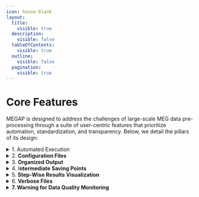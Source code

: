 ```yaml
---
icon: house-blank
layout:
  title:
    visible: true
  description:
    visible: false
  tableOfContents:
    visible: true
  outline:
    visible: false
  pagination:
    visible: true
---
```


# Core Features

MEGAP is designed to address the challenges of large-scale MEG data pre-processing through a suite of user-centric features that prioritize automation, standardization, and transparency. Below, we detail the pillars of its design:

<details>

<summary>1. Automated Execution</summary>

MEGAP runs seamlessly from start to finish without requiring manual intervention, minimizing human error and accelerating workflows. This ensures consistency across datasets, even in studies with hundreds of participants.

MEGAP processes data through a structured sequence of pre-defined steps (e.g., noise removal, artifact correction), applying each step to all subjects in a dataset before advancing to the next stage. The core of the MEGAP  is a Python script (`MEGAP.py`) that orchestrates the entire pre-processing workflow. This script imports all necessary modules and executes each step sequentially, from data initialization to final artifact removal. Below is a snippet of the script showcasing its structure and functionality.

```
subject_ids = list_files()

for subject_id in subject_ids:

    subject_id = [subject_id]  

    # 1. Crop the data segments containing extraneous data for each subject ID.
    chpi_crop(subject_id)

    # 2. Detect and mark flat channels in the MEG data for each subject ID.
    flat_channel(subject_id)

    # 3. Plot the power spectral density (PSD) of the MEG data for each subject ID, with the label "data".
    plot_psd(subject_id, label="data")

    # # # 4. Estimate the head position for each subject ID.
    head_position(subject_id)

    # 5. Plot the estimated head position for each subject ID.
    plot_head_position(subject_id)

    # 6. Filter the continuous head position indicator (cHPI) signals in the MEG data for each subject ID.
    filter_chpi(subject_id)
    .
    .
    .
```

</details>

<details>

<summary>2. <strong>Configuration Files</strong></summary>

While defaults are optimized for most datasets, MEGAP allows users to adjust parameters via customizable configuration files. This flexibility ensures adaptability to unique experimental needs without compromising the pipeline’s structure.

The `config` folder in MEGAP houses all files required to customize and control the pipeline’s behavior. Located at `result/config/`, it includes the primary configuration file (`pipeline_config.cfg`), which defines parameters for each processing step. By centralizing settings and resources, the `config` folder ensures reproducibility, simplifies adjustments, and maintains a clean separation between raw data, outputs, and pipeline logic.

{% code overflow="wrap" %}
```
"filter_chpi": {
    "include_line": false,
    "t_step": 0.001,
    "t_window": 0.2,
    "ext_order": 1,
    "allow_line_only": false
},
"head_position": {
    "amplitudes": {
        "t_step_min": 0.25,
        "t_window": "auto",
        "ext_order": 1,
        "tmin": 0,
        "tmax": null
    },
    .
    .
    .
```
{% endcode %}

</details>

<details>

<summary>3. <strong>Organized Output</strong></summary>

The MEGAP pipeline requires input data to be organized in the Brain Imaging Data Structure (BIDS) format, located in the `/raw/` folder, ensuring consistency and compatibility with neuroimaging standards. All outputs are systematically organized into participant-specific folders within the `result/` directory, following the MEG-BIDS extension for final processed data. This structured approach ensures seamless integration with downstream tools and simplifies data sharing and collaboration.

For a full breakdown of the folder structure and BIDS conventions, see [MEGAP Folder Structure Documentation](folder-structure.md).

</details>

<details>

<summary>4. I<strong>ntermediate Saving Points</strong></summary>

MEGAP saves outputs at every processing stage, allowing users to restart or resume the pipeline from any intermediate point. This capability is particularly valuable for debugging, fine-tuning parameters, or managing interruptions in large-scale analyses. Outputs from each function are systematically stored in dedicated, function-specific folders (e.g., `/filter_chpi/`), ensuring organized and easily traceable results.

The script is built to handle interruptions seamlessly, enabling users to pick up from the last completed step without reprocessing. Additionally, users can customize workflows by commenting out unnecessary steps in the main script, providing flexibility while maintaining the pipeline’s automated structure.

</details>

<details>

<summary>5. <strong>Step-Wise Results Visualization</strong></summary>

At every stage of the MEGAP pipeline, visual summaries (e.g., power spectra, sensor topography plots) are automatically generated to provide immediate feedback on the results. These plots, such as PSDs  before and after noise removal, allow users to visually verify the effectiveness of each step, ensuring transparency and confidence in the pre-processing outcomes.&#x20;

</details>

<details>

<summary>6. <strong>Verbose Files</strong></summary>

Detailed logs are created at each step, documenting progress and diagnostic information. These logs, combined with the visual outputs, enable users to validate intermediate results, troubleshoot issues, and ensure the pipeline is performing as expected.

MEGAP verbose files for each subject, saved in the `/result/verbose/` folder with the naming convention `subject.txt`. These files capture all printed outputs from every function, providing a detailed, step-by-step record of the pipeline’s execution. Each step is clearly separated by its name (e.g., `multi_taper_removal`), and the start time of the step is logged for tracking progress. Additionally, the configuration parameters used for that step are included, making it easier to debug or reproduce results.

For example, a snippet from a verbose file might look like this:

```
____________________multi_taper_removal____________________
Start time: 2025-01-01 12:00:00 

Config= {'min_freq': 10, 'max_freq': 260, 'freqs': None, 'method': 'spectrum_fit', 'mt_bandwidth': 4, 'p_value': 0.05}

Folder 'MEGAP/result/multi_taper_removal' created successfully.
Detected notch frequencies (Hz):
     40.00 :    1
    100.00 :   10
    150.00 :   29
10 260
Writing /MEGAP/result/multi_taper_removal/sub-CC10.fif
Closing /MEGAP/result/multi_taper_removal/sub-CC10.fif
[done]
```

</details>

<details>

<summary><strong>7. Warning for Data Quality Monitoring</strong></summary>

MEGAP includes a warning system to simplify pre-processing reporting and ensure data quality. This system generates a warning text file in the `result/warning/` folder, which flags potential issues based on user-defined thresholds. These thresholds are specified in the `pipeline_config.cfg` file under the `warning` section, allowing users to customize sensitivity for various metrics. For example:

```markup
"warning": {
    "muscle": 10,        # Percentage of data affected by muscle artifacts
    "movement": 0.003,   # Maximum head movement (in meters)
    "zapline_plus": 30,  # Maximum number of line noise components removed per coil type
    "bad_channel": 6,    # Maximum number of bad channels detected
    "ica": 5             # Maximum number of ICA components rejected
}
```

If any of these thresholds are exceeded during processing, a warning is logged in the text file. For instance:

```svg
// Some code
hhjghjgjh
hbjhbh
```

```markup
__________Zapline_Plus__________
Warning: zapline_plus removed 38.0 magnetometer components, which exceeds the threshold of 30 components.
This suggests the presence of significant line noise in the data. Please check the magnetometer data.

__________Muscle Artifact__________
muscle annotations covering 60.30s, more than 10.0% of total duration (400.00s). Check the data and Z-score parameter (current value: 15).

__________Bad Channel__________
Warning: 22 bad channels detected, exceeding the threshold of 6 bad channels.
There are 22 bad channels out of 248 total channels in the dataset.
Please check the bad channels and consider reprocessing or correcting the data.

```

</details>
